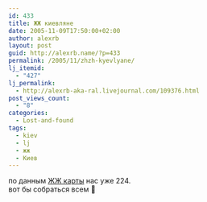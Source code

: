 ```yaml
---
id: 433
title: ЖЖ киевляне
date: 2005-11-09T17:50:00+02:00
author: alexrb
layout: post
guid: http://alexrb.name/?p=433
permalink: /2005/11/zhzh-kyevlyane/
lj_itemid:
  - "427"
lj_permalink:
  - http://alexrb-aka-ral.livejournal.com/109376.html
post_views_count:
  - "8"
categories:
  - Lost-and-found
tags:
  - kiev
  - lj
  - жж
  - Киев
---
```

по данным <a href="http://ua-lj.butuzov.kiev.ua/mapa/" target="_blank">ЖЖ карты</a> нас уже 224.  
вот бы собраться всем 🙂